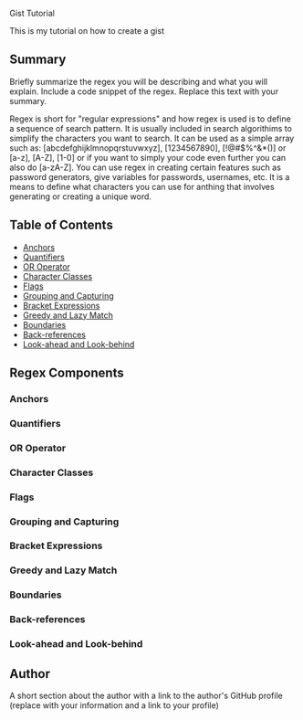 Gist Tutorial

This is my tutorial on how to create a gist

## Summary

Briefly summarize the regex you will be describing and what you will explain. Include a code snippet of the regex. Replace this text with your summary.

Regex is short for "regular expressions" and how regex is used is to define a sequence of search pattern. It is usually included in search algorithims to simplify the characters you want to search. It can be used as a simple array such as: [abcdefghijklmnopqrstuvwxyz], [1234567890], [!@#$%^&*()] or [a-z], [A-Z], [1-0] or if you want to simply your code even further you can also do [a-zA-Z]. You can use regex in creating certain features such as password generators, give variables for passwords, usernames, etc. It is a means to define what characters you can use for anthing that involves generating or creating a unique word.  
## Table of Contents

- [Anchors](#anchors)
- [Quantifiers](#quantifiers)
- [OR Operator](#or-operator)
- [Character Classes](#character-classes)
- [Flags](#flags)
- [Grouping and Capturing](#grouping-and-capturing)
- [Bracket Expressions](#bracket-expressions)
- [Greedy and Lazy Match](#greedy-and-lazy-match)
- [Boundaries](#boundaries)
- [Back-references](#back-references)
- [Look-ahead and Look-behind](#look-ahead-and-look-behind)

## Regex Components

### Anchors

### Quantifiers

### OR Operator

### Character Classes

### Flags

### Grouping and Capturing

### Bracket Expressions

### Greedy and Lazy Match

### Boundaries

### Back-references

### Look-ahead and Look-behind

## Author

A short section about the author with a link to the author's GitHub profile (replace with your information and a link to your profile)
